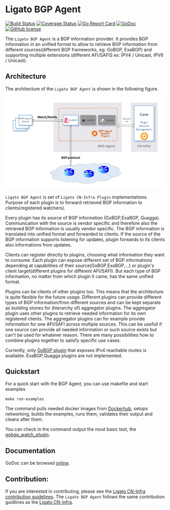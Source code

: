 # Ligato BGP Agent
[![Build Status](https://travis-ci.org/ligato/bgp-agent.svg?branch=master)](https://travis-ci.org/ligato/bgp-agent)
[![Coverage Status](https://coveralls.io/repos/github/ligato/bgp-agent/badge.svg?branch=master)](https://coveralls.io/github/ligato/bgp-agent?branch=master)
[![Go Report Card](https://goreportcard.com/badge/github.com/ligato/bgp-agent)](https://goreportcard.com/report/github.com/ligato/bgp-agent)
[![GoDoc](https://godoc.org/github.com/ligato/bgp-agent?status.svg)](https://godoc.org/github.com/ligato/bgp-agent)
[![GitHub license](https://img.shields.io/badge/license-Apache%20license%202.0-blue.svg)](https://github.com/ligato/bgp-agent/blob/master/LICENSE)

The `Ligato BGP Agent` is a BGP information provider. It provides BGP information in an unified format to allow to retrieve BGP information from different sources(different BGP frameworks, eg: GoBGP, ExaBGP) and supporting multiple extensions (different AFI/SAFIS ex: IPV4 / Unicast, IPV6 / Unicast).
## Architecture

The architecture of the `Ligato BGP Agent` is shown in the following figure.

![arch](docs/imgs/bgpagent.png "High Level Architecture of BGP Agent")

`Ligato BGP Agent` is set of `Ligato CN-Infra Plugin` implementations. Purpose of each plugin is to forward retrieved BGP information to clients(registered watchers). 

Every plugin has its source of BGP information (GoBGP,ExaBGP, Quagga). Communication with the source is vendor specific and therefore also the retrieved BGP information is usually vendor specific. The BGP information is translated into unified format and forwarded to clients. If the source of the BGP information supports listening for updates, plugin forwards to its clients also informations from updates.

Clients can register directly to plugins, choosing what information they want to consume. Each plugin can expose different set of BGP informations depending at capabilities of their source(GoBGP,ExaBGP,...) or plugin's client target(different plugins for different AFI/SAFI). But each type of BGP information, no matter from which plugin it came, has the same unified format. 

Plugins can be clients of other plugins too. This means that the architecture is quite flexible for the future usage. Different plugins can provide different types of BGP information/from different sources and can be kept separate as building stones for (hierarchy of) aggregator plugins. The aggregator plugin uses other plugins to retrieve needed information for its own registered clients. The aggregator plugins can for example provide information for one AFI/SAFI across multiple sources. This can be usefull if one source can provide all needed information or such source exists but can't be used for whatever reason. There are many possibilities how to combine plugins together to satisfy specific use cases.   

Currently, only [GoBGP plugin](bgp/gobgp/README.md) that exposes IPv4 reachable routes is available. ExaBGP,Quagga plugins are not implemented.

## Quickstart
For a quick start with the BGP Agent, you can use makefile and start examples
```
make run-examples
```
The command pulls needed docker images from [Dockerhub](https://hub.docker.com/r/ligato/gobgp-for-rr/), 
setups networking, builds the examples, runs them, validates their output and cleans after them.

You can check in the command output the most basic test, the [gobgp_watch_plugin](https://github.com/fgschwan/bgp-agent/tree/master/examples/gobgp_watch_plugin).

## Documentation
GoDoc can be browsed [online](https://godoc.org/github.com/ligato/bgp-agent).

## Contribution:
If you are interested in contributing, please see the [Ligato CN-Infra contribution guidelines](https://github.com/ligato/cn-infra/blob/master/CONTRIBUTING.md). The `Ligato BGP Agent` follows the same contribution guidlines as the [Ligato CN-Infra](https://github.com/ligato/cn-infra).
